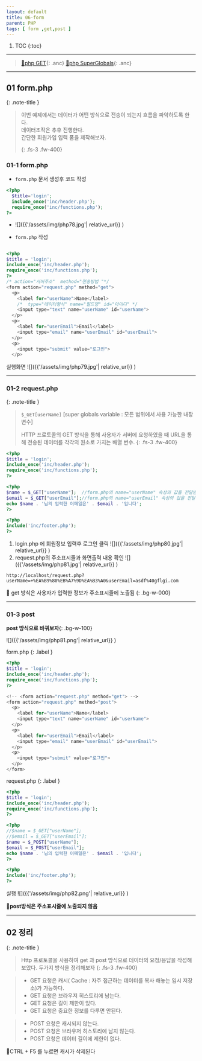 ```yaml
---
layout: default
title: 06-form
parent: PHP
tags: [ form ,get,post ]
---
```

 

1. TOC
{:toc}

---

>[🔗php GET](https://www.php.net/manual/en/reserved.variables.get.php){: .anc}
>[🔗php SuperGlobals](https://www.php.net/manual/en/language.variables.superglobals.php){: .anc}

---
## 01 form.php

{: .note-title }
> 이번 예제에서는 데이터가 어떤 방식으로 전송이 되는지 흐름을 파악하도록 한다.<br>
> 데이터조작은 추후 진행한다.<br>
> 간단한 회원가입 입력 폼을 제작해보자.<br>
> 
>{: .fs-3 .fw-400}


### 01-1 form.php

* `form.php` 문서 생성후 코드 작성

```php
<?php
  $title='login';
  include_once('inc/header.php');
  require_once('inc/functions.php');
?>
```
* ![]({{'/assets/img/php78.jpg'| relative_url}} )

* `form.php`  작성

```php

<?php
$title = 'login';
include_once('inc/header.php');
require_once('inc/functions.php');
?>
/* action="서버주소"  method="전송방법 "*/
<form action="request.php" method="get">
  <p>
    <label for="userName">Name</label>
    /*  type="데이터형식" name="필드명" id="아이디" */
    <input type="text" name="userName" id="userName">
  </p>
  <p>
    <label for="userEmail">Email</label>
    <input type="email" name="userEmail" id="userEmail">
  </p>
  <p>
    <input type="submit" value="로그인">
  </p>

```
실행화면
![]({{'/assets/img/php79.jpg'| relative_url}} )


---


### 01-2 request.php

{: .note-title }
> `$_GET[userName]` [super globals variable : 모든 범위에서 사용 가능한 내장 변수]
>
> HTTP 프로토콜의 GET 방식을 통해 사용자가 서버에 요청하였을 때 URL을 통해 전송된 데이터를 각각의 원소로 가지는 배열 변수.
>{: .fs-3 .fw-400}

```php
<?php
$title = 'login';
include_once('inc/header.php');
require_once('inc/functions.php');
?>

<?php
$name = $_GET["userName"];  //form.php의 name="userName" 속성의 값을 전달받는다.
$email = $_GET["userEmail"];//form.php의 name="userEmail" 속성의 값을 전달받는다.
echo $name . '님의 입력한 이메일은' . $email . '입니다';
?>

<?php
include('inc/footer.php');
?>

```

1. login.php 에 회원정보 입력후 로그인 클릭
  ![]({{'/assets/img/php80.jpg'| relative_url}} )
2. request.php의 주소표시줄과 화면출력 내용 확인
  ![]({{'/assets/img/php81.jpg'| relative_url}} )

`http://localhost/request.php?userName=+%EA%B9%80%EB%A7%9D%EA%B3%A0&userEmail=asdf%40gflgi.com` 

🔑 get 방식은 사용자가 입력한 정보가 주소표시줄에 노출됨
{: .bg-w-000}


---
### 01-3 post

**post 방식으로 바꿔보자**{: .bg-w-100}

![]({{'/assets/img/php81.png'| relative_url}} )

form.php
{: .label }

```php
<?php
$title = 'login';
include_once('inc/header.php');
require_once('inc/functions.php');
?>

<!-- <form action="request.php" method="get"> -->
<form action="request.php" method="post">
  <p>
    <label for="userName">Name</label>
    <input type="text" name="userName" id="userName">
  </p>
  <p>
    <label for="userEmail">Email</label>
    <input type="email" name="userEmail" id="userEmail">
  </p>
  <p>
    <input type="submit" value="로그인">
  </p>
</form>
```

request.php
{: .label }

```php
<?php
$title = 'login';
include_once('inc/header.php');
require_once('inc/functions.php');
?>

<?php
//$name = $_GET["userName"];
//$email = $_GET["userEmail"];
$name = $_POST["userName"];
$email = $_POST["userEmail"];
echo $name . '님의 입력한 이메일은' . $email . '입니다';
?>

<?php
include('inc/footer.php');
?>

```

실행
![]({{'/assets/img/php82.png'| relative_url}} )

🔑**post방식은 주소표시줄에 노출되지 않음**

---

## 02 정리

{: .note-title }
> Http 프로토콜을 사용하여 get 과 post 방식으로 데이터의 요청/응답을 작성해보았다. 
> 두가지 방식을 정리해보자
>{: .fs-3 .fw-400}

> + GET 요청은 캐시( Cache : 자주 접근하는 데이터를 복사 해놓는 임시 저장소)가 가능하다. 
> + GET 요청은 브라우저 히스토리에 남는다.
> + GET 요청은 길이 제한이 있다.
> + GET 요청은 중요한 정보를 다루면 안된다.

> + POST 요청은 캐시되지 않는다.
> + POST 요청은 브라우저 히스토리에 남지 않는다.
> + POST 요청은 데이터 길이에 제한이 없다.

🔑CTRL + F5 를 누르면 캐시가 삭제된다